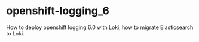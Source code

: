 # openshift-logging_6
How to deploy openshift logging 6.0 with Loki, how to migrate Elasticsearch to Loki. 
